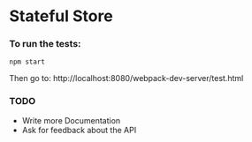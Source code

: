 # Stateful Store

### To run the tests:

```
npm start
```

Then go to: http://localhost:8080/webpack-dev-server/test.html

### TODO

* Write more Documentation
* Ask for feedback about the API
